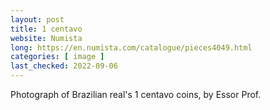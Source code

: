 ```yaml
---
layout: post
title: 1 centavo
website: Numista
long: https://en.numista.com/catalogue/pieces4049.html
categories: [ image ]
last_checked: 2022-09-06
---
```

Photograph of Brazilian real's 1 centavo coins, by Essor Prof.